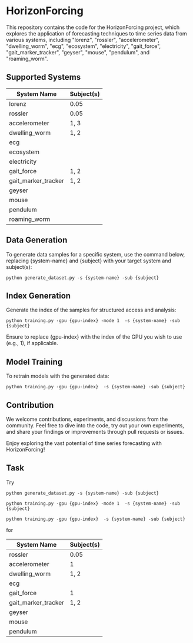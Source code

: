 # HorizonForcing

This repository contains the code for the HorizonForcing project, which explores the application of forecasting techniques to time series data from various systems, including "lorenz", "rossler", "accelerometer", "dwelling_worm", "ecg", "ecosystem", "electricity", "gait_force", "gait_marker_tracker", "geyser", "mouse", "pendulum", and "roaming_worm".

## Supported Systems

| System Name         | Subject(s) |
| ------------------- | ---------- |
| lorenz              | 0.05       |
| rossler             | 0.05       |
| accelerometer       | 1, 3       |
| dwelling_worm       | 1, 2       |
| ecg                 |            |
| ecosystem           |            |
| electricity         |            |
| gait_force          | 1, 2       |
| gait_marker_tracker | 1, 2       |
| geyser              |            |
| mouse               |            |
| pendulum            |            |
| roaming_worm        |            |

## Data Generation

To generate data samples for a specific system, use the command below, replacing {system-name} and {subject} with your target system and subject(s):

```
python generate_dataset.py -s {system-name} -sub {subject}
```

## Index Generation

Generate the index of the samples for structured access and analysis:

```
python training.py -gpu {gpu-index} -mode 1  -s {system-name} -sub {subject}
```

Ensure to replace {gpu-index} with the index of the GPU you wish to use (e.g., 1), if applicable.

## Model Training

To retrain models with the generated data:

```
python training.py -gpu {gpu-index}  -s {system-name} -sub {subject}
```

## Contribution

We welcome contributions, experiments, and discussions from the community. Feel free to dive into the code, try out your own experiments, and share your findings or improvements through pull requests or issues.

Enjoy exploring the vast potential of time series forecasting with HorizonForcing!

## Task

Try

```
python generate_dataset.py -s {system-name} -sub {subject}
```

```
python training.py -gpu {gpu-index} -mode 1  -s {system-name} -sub {subject}
```

```
python training.py -gpu {gpu-index}  -s {system-name} -sub {subject}
```

for

| System Name         | Subject(s) |
| ------------------- | ---------- |
| rossler             | 0.05       |
| accelerometer       | 1          |
| dwelling_worm       | 1, 2       |
| ecg                 |            |
| gait_force          | 1          |
| gait_marker_tracker | 1, 2       |
| geyser              |            |
| mouse               |            |
| pendulum            |            |
